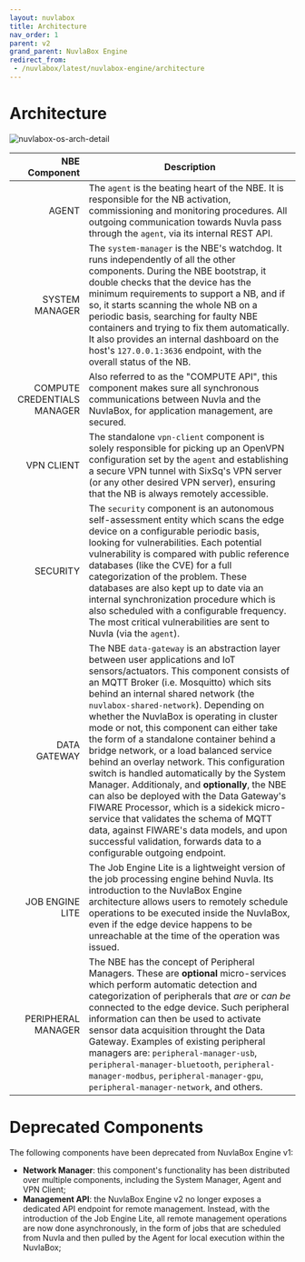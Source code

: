 ```yaml
---
layout: nuvlabox
title: Architecture
nav_order: 1
parent: v2
grand_parent: NuvlaBox Engine
redirect_from:
 - /nuvlabox/latest/nuvlabox-engine/architecture
---
```


Architecture
========

![nuvlabox-os-arch-detail](/assets/img/nuvlabox-engine-arch-v2.png)

| NBE Component 	| Description 	|
|-:	|-	|
| AGENT 	| The `agent` is the beating heart of the NBE. It is responsible for the NB activation, commissioning and monitoring procedures. All outgoing communication towards Nuvla pass through the `agent`, via its internal REST API.	|
| SYSTEM MANAGER 	| The `system-manager` is the NBE's watchdog. It runs independently of all the other components. During the NBE bootstrap, it double checks that the device has the minimum requirements to support a NB, and if so, it starts scanning the whole NB on a periodic basis, searching for faulty NBE containers and trying to fix them automatically. It also provides an internal dashboard on the host's `127.0.0.1:3636` endpoint, with the overall status of the NB. |
| COMPUTE CREDENTIALS MANAGER | Also referred to as the "COMPUTE API", this component makes sure all synchronous communications between Nuvla and the NuvlaBox, for application management, are secured. | 
| VPN CLIENT 	| The standalone `vpn-client` component is solely responsible for picking up an OpenVPN configuration set by the `agent` and establishing a secure VPN tunnel with SixSq's VPN server (or any other desired VPN server), ensuring that the NB is always remotely accessible. |
| SECURITY 	| The `security` component is an autonomous self-assessment entity which scans the edge device on a configurable periodic basis, looking for vulnerabilities. Each potential vulnerability is compared with public reference databases (like the CVE) for a full categorization of the problem. These databases are also kept up to date via an internal synchronization procedure which is also scheduled with a configurable frequency. The most critical vulnerabilities are sent to Nuvla (via the `agent`). |
| DATA GATEWAY 	| The NBE `data-gateway` is an abstraction layer between user applications and IoT sensors/actuators. This component consists of an MQTT Broker (i.e. Mosquitto) which sits behind an internal shared network (the `nuvlabox-shared-network`). Depending on whether the NuvlaBox is operating in cluster mode or not, this component can either take the form of a standalone container behind a bridge network, or a load balanced service behind an overlay network. This configuration switch is handled automatically by the System Manager. Additionaly, and **optionally**, the NBE can also be deployed with the Data Gateway's FIWARE Processor, which is a sidekick micro-service that validates the schema of MQTT data, against FIWARE's data models, and upon successful validation, forwards data to a configurable outgoing endpoint. |
| JOB ENGINE LITE | The Job Engine Lite is a lightweight version of the job processing engine behind Nuvla. Its introduction to the NuvlaBox Engine architecture allows users to remotely schedule operations to be executed inside the NuvlaBox, even if the edge device happens to be unreachable at the time of the operation was issued. |
| PERIPHERAL MANAGER 	| The NBE has the concept of Peripheral Managers. These are **optional** micro-services which perform automatic detection and categorization of peripherals that *are* or *can be* connected to the edge device. Such peripheral information can then be used to activate sensor data acquisition throught the Data Gateway. Examples of existing peripheral managers are: `peripheral-manager-usb`, `peripheral-manager-bluetooth`, `peripheral-manager-modbus`, `peripheral-manager-gpu`, `peripheral-manager-network`, and others. |


Deprecated Components
========

The following components have been deprecated from NuvlaBox Engine v1:

 - **Network Manager**: this component's functionality has been distributed over multiple components, including the System Manager, Agent and VPN Client;
 - **Management API**: the NuvlaBox Engine v2 no longer exposes a dedicated API endpoint for remote management. Instead, with the introduction of the Job Engine Lite, all remote management operations are now done asynchronously, in the form of jobs that are scheduled from Nuvla and then pulled by the Agent for local execution within the NuvlaBox;